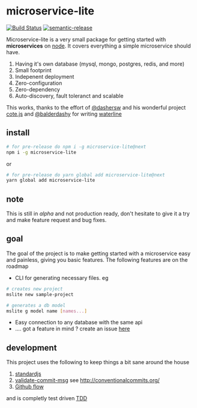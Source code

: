 # microservice-lite

[![Build Status](https://travis-ci.org/Robophil/microservice-lite.svg?branch=feat%2Fsetup-project-dev-dependencies)](https://travis-ci.org/Robophil/microservice-lite)
[![semantic-release](https://img.shields.io/badge/%20%20%F0%9F%93%A6%F0%9F%9A%80-semantic--release-e10079.svg)](https://github.com/semantic-release/semantic-release)

Microservice-lite is a very small package for getting started with **microservices** on [node](node.js).
It covers everything a simple microservice should have.

1. Having it's own database (mysql, mongo, postgres, redis, and more)
2. Small footprint
3. Indepenent deployment
4. Zero-configuration
5. Zero-dependency
6. Auto-discovery, fault toleranct and scalable

This works, thanks to the effort of [@dashersw](https://github.com/dashersw/) and his wonderful project [cote.js](https://github.com/dashersw/cote) 
and [@balderdashy](https://github.com/balderdashy) for writing [waterline](https://github.com/balderdashy/waterline)

## install

```bash
# for pre-release do npm i -g microservice-lite@next
npm i -g microservice-lite
```
or
```bash
# for pre-release do yarn global add microservice-lite@next
yarn global add microservice-lite
```

## note

This is still in *alpha* and not production ready, don't hesitate to give it a try and make feature request and bug fixes.

## goal

The goal of the project is to make getting started with a microservice easy and painless, giving you basic features. The following features are on the roadmap

- CLI for generating necessary files. eg
```bash
# creates new project
mslite new sample-project
```
```bash
# generates a db model
mslite g model name [names...]
```
- Easy connection to any database with the same api
- .... got a feature in mind ? create an issue [here](https://github.com/Robophil/microservice-lite/issues)

## development

This project uses the following to keep things a bit sane around the house

1. [standardjs](https://standardjs.com/)
2. [validate-commit-msg](https://github.com/conventional-changelog/validate-commit-msg) see http://conventionalcommits.org/
3. [Github flow](https://guides.github.com/introduction/flow/)

and is completly test driven [TDD](https://en.wikipedia.org/wiki/Test-driven_development)
